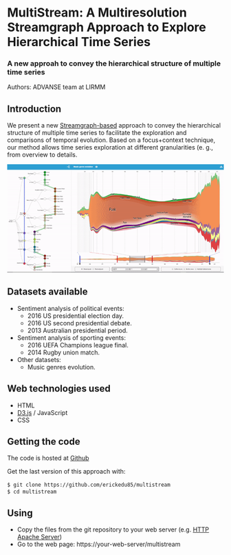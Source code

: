 # MultiStream: A Multiresolution Streamgraph Approach to Explore Hierarchical Time Series
### A new approah to convey the hierarchical structure of multiple time series
Authors: ADVANSE team at LIRMM

## Introduction

We present a new [Streamgraph-based](http://leebyron.com/streamgraph/ "Streamgraph-based") approach to convey the hierarchical structure of multiple time series to facilitate the exploration and comparisons of temporal evolution. Based on a focus+context technique, our method allows time series exploration at different granularities (e. g., from overview to details.

![MultiStream](https://github.com/erickedu85/multistream/blob/master/img/multistream_gif.gif)

## Datasets available
* Sentiment analysis of political events:
	- 2016 US presidential election day.
	- 2016 US second presidential debate.
	- 2013 Australian presidential period.
* Sentiment analysis of sporting events:
	- 2016 UEFA Champions league final.
	- 2014 Rugby union match.
* Other datasets:
	- Music genres evolution.


## Web technologies used
* HTML
* [D3.js](https://d3js.org/ "D3.js") / JavaScript
* CSS

## Getting the code
The code is hosted at [Github](https://github.com/erickedu85/multistream "Github")

Get the last version of this approach with:

	$ git clone https://github.com/erickedu85/multistream
	$ cd multistream
	

## Using
* Copy the files from the git repository to your web server (e.g. [HTTP Apache Server](https://httpd.apache.org/ "HTTP Apache Server"))
* Go to the web page: https://your-web-server/multistream


